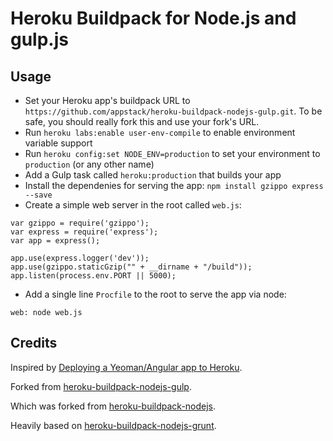 Heroku Buildpack for Node.js and gulp.js
========================================

Usage
-----

- Set your Heroku app's buildpack URL to `https://github.com/appstack/heroku-buildpack-nodejs-gulp.git`. To be safe, you should really fork this and use your fork's URL.
- Run `heroku labs:enable user-env-compile` to enable environment variable support
- Run `heroku config:set NODE_ENV=production` to set your environment to `production` (or any other name)
- Add a Gulp task called `heroku:production` that builds your app
- Install the dependenies for serving the app: `npm install gzippo express --save`
- Create a simple web server in the root called `web.js`:

```
var gzippo = require('gzippo');
var express = require('express');
var app = express();

app.use(express.logger('dev'));
app.use(gzippo.staticGzip("" + __dirname + "/build"));
app.listen(process.env.PORT || 5000);
```

- Add a single line `Procfile` to the root to serve the app via node:

```
web: node web.js
```

Credits
-------

Inspired by [Deploying a Yeoman/Angular app to Heroku](http://www.sitepoint.com/deploying-yeomanangular-app-heroku/).

Forked from [heroku-buildpack-nodejs-gulp](https://github.com/timdp/heroku-buildpack-nodejs-gulp).

Which was forked from [heroku-buildpack-nodejs](https://github.com/heroku/heroku-buildpack-nodejs).

Heavily based on [heroku-buildpack-nodejs-grunt](https://github.com/mbuchetics/heroku-buildpack-nodejs-grunt).
